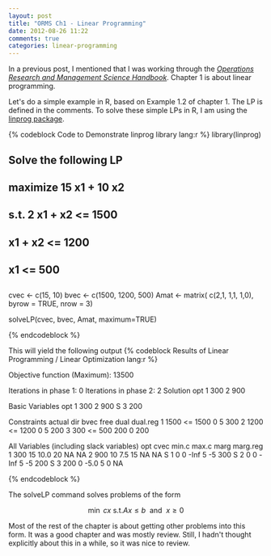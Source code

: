 ```yaml
---
layout: post
title: "ORMS Ch1 - Linear Programming"
date: 2012-08-26 11:22
comments: true
categories: linear-programming
---
```


In a previous post, I mentioned that I was working through the [*Operations Research and Management Science Handbook*](http://www.amazon.com/Operations-Research-Management-Science-Handbook/dp/0849397219/ref=sr_1_1?ie=UTF8&qid=1345966432&sr=8-1&keywords=operations+research+and+management+science+handbook). Chapter 1 is about linear programming.

Let's do a simple example in R, based on Example 1.2 of chapter 1. The LP is defined in the comments. To solve these simple LPs in R, I am using the [linprog package](http://cran.r-project.org/web/packages/linprog/linprog.pdf).

{% codeblock Code to Demonstrate linprog library lang:r %}
library(linprog)

##
## Solve the following LP
##
##
## maximize 15 x1 + 10 x2
##   s.t.   2  x1 +    x2 <= 1500
##             x1 +    x2 <= 1200
##             x1         <= 500
##


cvec <- c(15, 10)
bvec <- c(1500, 1200, 500)
Amat <- matrix( c(2,1,
                  1,1,
                  1,0),
               byrow = TRUE,
               nrow = 3)

solveLP(cvec, bvec, Amat, maximum=TRUE)

{% endcodeblock %}

This will yield the following output
{% codeblock Results of Linear Programming / Linear Optimization lang:r %}

Objective function (Maximum): 13500 

Iterations in phase 1: 0
Iterations in phase 2: 2
Solution
  opt
1 300
2 900

Basic Variables
    opt
1   300
2   900
S 3 200

Constraints
  actual dir bvec free dual dual.reg
1   1500  <= 1500    0    5      300
2   1200  <= 1200    0    5      200
3    300  <=  500  200    0      200

All Variables (including slack variables)
    opt cvec min.c max.c marg marg.reg
1   300   15  10.0    20   NA       NA
2   900   10   7.5    15   NA       NA
S 1   0    0  -Inf     5   -5      300
S 2   0    0  -Inf     5   -5      200
S 3 200    0  -5.0     5    0       NA

{% endcodeblock %}

The solveLP command solves problems of the form 

$$ \min ~ cx ~ \mbox{s.t.} Ax \leq b ~~\mbox{and}~~ x \geq 0 $$

Most of the rest of the chapter is about getting other problems into this form. It was a good chapter and was mostly review. Still, I hadn't thought explicitly about this in a while, so it was nice to review.
